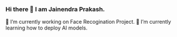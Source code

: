 ### Hi there 👋 I am Jainendra Prakash.

🔭 I’m currently working on Face Recogination Project.
🌱 I’m currently learning how to deploy AI models.

<!--
**jprakash-1/jprakash-1** is a ✨ _special_ ✨ repository because its `README.md` (this file) appears on your GitHub profile.

Here are some ideas to get you started:


- 👯 I’m looking to collaborate on ...
- 🤔 I’m looking for help with ...
- 💬 Ask me about ...
- 📫 How to reach me: ...
- 😄 Pronouns: ...
- ⚡ Fun fact: ...
-->
